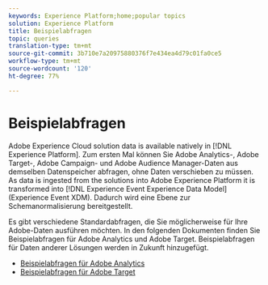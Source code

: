 ```yaml
---
keywords: Experience Platform;home;popular topics
solution: Experience Platform
title: Beispielabfragen
topic: queries
translation-type: tm+mt
source-git-commit: 3b710e7a20975880376f7e434ea4d79c01fa0ce5
workflow-type: tm+mt
source-wordcount: '120'
ht-degree: 77%

---
```



# Beispielabfragen

Adobe Experience Cloud solution data is available natively in [!DNL Experience Platform]. Zum ersten Mal können Sie Adobe Analytics-, Adobe Target-, Adobe Campaign- und Adobe Audience Manager-Daten aus demselben Datenspeicher abfragen, ohne Daten verschieben zu müssen. As data is ingested from the solutions into Adobe Experience Platform it is transformed into [!DNL Experience Event Experience Data Model] (Experience Event XDM). Dadurch wird eine Ebene zur Schemanormalisierung bereitgestellt.

Es gibt verschiedene Standardabfragen, die Sie möglicherweise für Ihre Adobe-Daten ausführen möchten. In den folgenden Dokumenten finden Sie Beispielabfragen für Adobe Analytics und Adobe Target. Beispielabfragen für Daten anderer Lösungen werden in Zukunft hinzugefügt.

- [Beispielabfragen für Adobe Analytics](adobe-analytics.md)
- [Beispielabfragen für Adobe Target](adobe-target.md)
